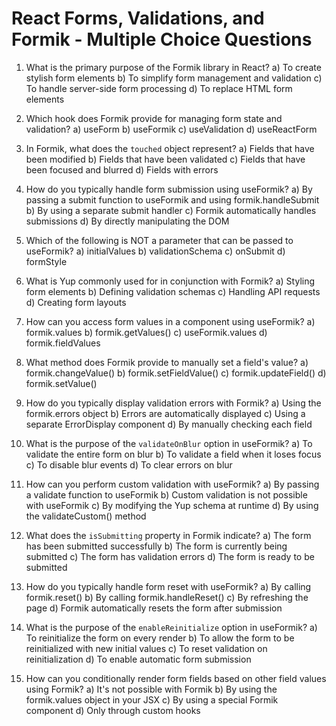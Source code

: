 # React Forms, Validations, and Formik - Multiple Choice Questions

1. What is the primary purpose of the Formik library in React?
   a) To create stylish form elements
   b) To simplify form management and validation
   c) To handle server-side form processing
   d) To replace HTML form elements

2. Which hook does Formik provide for managing form state and validation?
   a) useForm
   b) useFormik
   c) useValidation
   d) useReactForm

3. In Formik, what does the `touched` object represent?
   a) Fields that have been modified
   b) Fields that have been validated
   c) Fields that have been focused and blurred
   d) Fields with errors

4. How do you typically handle form submission using useFormik?
   a) By passing a submit function to useFormik and using formik.handleSubmit
   b) By using a separate submit handler
   c) Formik automatically handles submissions
   d) By directly manipulating the DOM

5. Which of the following is NOT a parameter that can be passed to useFormik?
   a) initialValues
   b) validationSchema
   c) onSubmit
   d) formStyle

6. What is Yup commonly used for in conjunction with Formik?
   a) Styling form elements
   b) Defining validation schemas
   c) Handling API requests
   d) Creating form layouts

7. How can you access form values in a component using useFormik?
   a) formik.values
   b) formik.getValues()
   c) useFormik.values
   d) formik.fieldValues

8. What method does Formik provide to manually set a field's value?
   a) formik.changeValue()
   b) formik.setFieldValue()
   c) formik.updateField()
   d) formik.setValue()

9. How do you typically display validation errors with Formik?
   a) Using the formik.errors object
   b) Errors are automatically displayed
   c) Using a separate ErrorDisplay component
   d) By manually checking each field

10. What is the purpose of the `validateOnBlur` option in useFormik?
    a) To validate the entire form on blur
    b) To validate a field when it loses focus
    c) To disable blur events
    d) To clear errors on blur

11. How can you perform custom validation with useFormik?
    a) By passing a validate function to useFormik
    b) Custom validation is not possible with useFormik
    c) By modifying the Yup schema at runtime
    d) By using the validateCustom() method

12. What does the `isSubmitting` property in Formik indicate?
    a) The form has been submitted successfully
    b) The form is currently being submitted
    c) The form has validation errors
    d) The form is ready to be submitted

13. How do you typically handle form reset with useFormik?
    a) By calling formik.reset()
    b) By calling formik.handleReset()
    c) By refreshing the page
    d) Formik automatically resets the form after submission

14. What is the purpose of the `enableReinitialize` option in useFormik?
    a) To reinitialize the form on every render
    b) To allow the form to be reinitialized with new initial values
    c) To reset validation on reinitialization
    d) To enable automatic form submission

15. How can you conditionally render form fields based on other field values using Formik?
    a) It's not possible with Formik
    b) By using the formik.values object in your JSX
    c) By using a special Formik component
    d) Only through custom hooks
